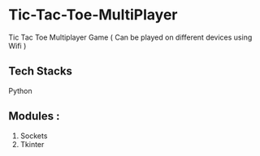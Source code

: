 # Tic-Tac-Toe-MultiPlayer
Tic Tac Toe Multiplayer Game ( Can be played on different devices using Wifi )

## Tech Stacks
  Python

## Modules :
1. Sockets
2. Tkinter
